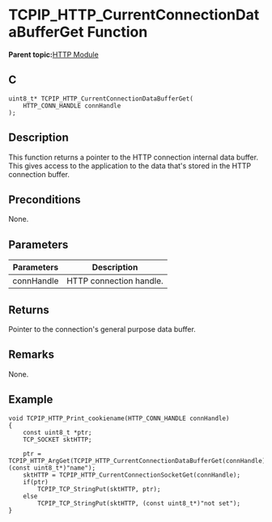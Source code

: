 # TCPIP\_HTTP\_CurrentConnectionDataBufferGet Function

**Parent topic:**[HTTP Module](GUID-25A4CF50-2F8F-47E7-A90C-ABFA52814459.md)

## C

```
uint8_t* TCPIP_HTTP_CurrentConnectionDataBufferGet(
    HTTP_CONN_HANDLE connHandle
);
```

## Description

This function returns a pointer to the HTTP connection internal data buffer. This gives access to the application to the data that's stored in the HTTP connection buffer.

## Preconditions

None.

## Parameters

|Parameters|Description|
|----------|-----------|
|connHandle|HTTP connection handle.|

## Returns

Pointer to the connection's general purpose data buffer.

## Remarks

None.

## Example

```
void TCPIP_HTTP_Print_cookiename(HTTP_CONN_HANDLE connHandle)
{
    const uint8_t *ptr;
    TCP_SOCKET sktHTTP;

    ptr = TCPIP_HTTP_ArgGet(TCPIP_HTTP_CurrentConnectionDataBufferGet(connHandle), (const uint8_t*)"name");
    sktHTTP = TCPIP_HTTP_CurrentConnectionSocketGet(connHandle);
    if(ptr)
        TCPIP_TCP_StringPut(sktHTTP, ptr);
    else
        TCPIP_TCP_StringPut(sktHTTP, (const uint8_t*)"not set");
}
```

